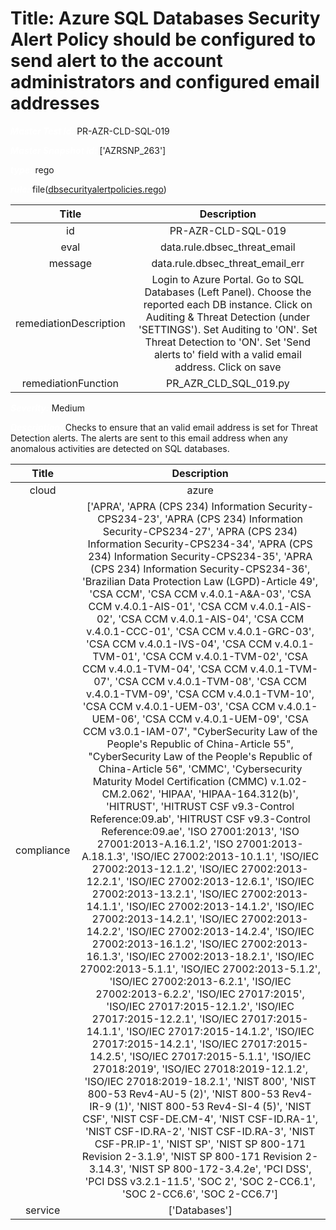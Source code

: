



# Title: Azure SQL Databases Security Alert Policy should be configured to send alert to the account administrators and configured email addresses


***<font color="white">Master Test Id:</font>*** PR-AZR-CLD-SQL-019

***<font color="white">Master Snapshot Id:</font>*** ['AZRSNP_263']

***<font color="white">type:</font>*** rego

***<font color="white">rule:</font>*** file([dbsecurityalertpolicies.rego])  
  
  
  
  

|Title|Description|
| :---: | :---: |
|id|PR-AZR-CLD-SQL-019|
|eval|data.rule.dbsec_threat_email|
|message|data.rule.dbsec_threat_email_err|
|remediationDescription|Login to Azure Portal. Go to SQL Databases (Left Panel). Choose the reported each DB instance. Click on Auditing & Threat Detection (under 'SETTINGS'). Set Auditing to 'ON'. Set Threat Detection to 'ON'. Set 'Send alerts to' field with a valid email address. Click on save|
|remediationFunction|PR_AZR_CLD_SQL_019.py|


***<font color="white">Severity:</font>*** Medium

***<font color="white">Description:</font>*** Checks to ensure that an valid email address is set for Threat Detection alerts. The alerts are sent to this email address when any anomalous activities are detected on SQL databases.  
  
  

|Title|Description|
| :---: | :---: |
|cloud|azure|
|compliance|['APRA', 'APRA (CPS 234) Information Security-CPS234-23', 'APRA (CPS 234) Information Security-CPS234-27', 'APRA (CPS 234) Information Security-CPS234-34', 'APRA (CPS 234) Information Security-CPS234-35', 'APRA (CPS 234) Information Security-CPS234-36', 'Brazilian Data Protection Law (LGPD)-Article 49', 'CSA CCM', 'CSA CCM v.4.0.1-A&A-03', 'CSA CCM v.4.0.1-AIS-01', 'CSA CCM v.4.0.1-AIS-02', 'CSA CCM v.4.0.1-AIS-04', 'CSA CCM v.4.0.1-CCC-01', 'CSA CCM v.4.0.1-GRC-03', 'CSA CCM v.4.0.1-IVS-04', 'CSA CCM v.4.0.1-TVM-01', 'CSA CCM v.4.0.1-TVM-02', 'CSA CCM v.4.0.1-TVM-04', 'CSA CCM v.4.0.1-TVM-07', 'CSA CCM v.4.0.1-TVM-08', 'CSA CCM v.4.0.1-TVM-09', 'CSA CCM v.4.0.1-TVM-10', 'CSA CCM v.4.0.1-UEM-03', 'CSA CCM v.4.0.1-UEM-06', 'CSA CCM v.4.0.1-UEM-09', 'CSA CCM v3.0.1-IAM-07', "CyberSecurity Law of the People's Republic of China-Article 55", "CyberSecurity Law of the People's Republic of China-Article 56", 'CMMC', 'Cybersecurity Maturity Model Certification (CMMC) v.1.02-CM.2.062', 'HIPAA', 'HIPAA-164.312(b)', 'HITRUST', 'HITRUST CSF v9.3-Control Reference:09.ab', 'HITRUST CSF v9.3-Control Reference:09.ae', 'ISO 27001:2013', 'ISO 27001:2013-A.16.1.2', 'ISO 27001:2013-A.18.1.3', 'ISO/IEC 27002:2013-10.1.1', 'ISO/IEC 27002:2013-12.1.2', 'ISO/IEC 27002:2013-12.2.1', 'ISO/IEC 27002:2013-12.6.1', 'ISO/IEC 27002:2013-13.2.1', 'ISO/IEC 27002:2013-14.1.1', 'ISO/IEC 27002:2013-14.1.2', 'ISO/IEC 27002:2013-14.2.1', 'ISO/IEC 27002:2013-14.2.2', 'ISO/IEC 27002:2013-14.2.4', 'ISO/IEC 27002:2013-16.1.2', 'ISO/IEC 27002:2013-16.1.3', 'ISO/IEC 27002:2013-18.2.1', 'ISO/IEC 27002:2013-5.1.1', 'ISO/IEC 27002:2013-5.1.2', 'ISO/IEC 27002:2013-6.2.1', 'ISO/IEC 27002:2013-6.2.2', 'ISO/IEC 27017:2015', 'ISO/IEC 27017:2015-12.1.2', 'ISO/IEC 27017:2015-12.2.1', 'ISO/IEC 27017:2015-14.1.1', 'ISO/IEC 27017:2015-14.1.2', 'ISO/IEC 27017:2015-14.2.1', 'ISO/IEC 27017:2015-14.2.5', 'ISO/IEC 27017:2015-5.1.1', 'ISO/IEC 27018:2019', 'ISO/IEC 27018:2019-12.1.2', 'ISO/IEC 27018:2019-18.2.1', 'NIST 800', 'NIST 800-53 Rev4-AU-5 (2)', 'NIST 800-53 Rev4-IR-9 (1)', 'NIST 800-53 Rev4-SI-4 (5)', 'NIST CSF', 'NIST CSF-DE.CM-4', 'NIST CSF-ID.RA-1', 'NIST CSF-ID.RA-2', 'NIST CSF-ID.RA-3', 'NIST CSF-PR.IP-1', 'NIST SP', 'NIST SP 800-171 Revision 2-3.1.9', 'NIST SP 800-171 Revision 2-3.14.3', 'NIST SP 800-172-3.4.2e', 'PCI DSS', 'PCI DSS v3.2.1-11.5', 'SOC 2', 'SOC 2-CC6.1', 'SOC 2-CC6.6', 'SOC 2-CC6.7']|
|service|['Databases']|



[dbsecurityalertpolicies.rego]: https://github.com/prancer-io/prancer-compliance-test/tree/master/azure/cloud/dbsecurityalertpolicies.rego
